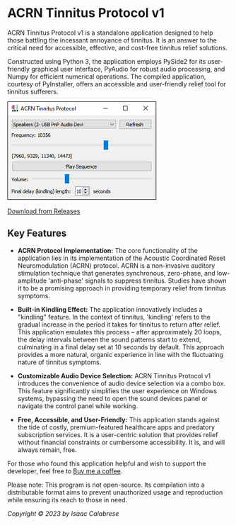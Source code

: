 # ACRN Tinnitus Protocol v1


ACRN Tinnitus Protocol v1 is a standalone application designed to help those battling the incessant annoyance of tinnitus. It is an answer to the critical need for accessible, effective, and cost-free tinnitus relief solutions.

Constructed using Python 3, the application employs PySide2 for its user-friendly graphical user interface, PyAudio for robust audio processing, and Numpy for efficient numerical operations. The compiled application, courtesy of PyInstaller, offers an accessible and user-friendly relief tool for tinnitus sufferers. 

![Screenshot of ACRN Tinnitus Protocol v1](https://github.com/swaghax/ACRN/blob/main/app_screenshot_1.png)

[Download from Releases](https://github.com/swaghax/ACRN/releases/tag/auto)

## Key Features

- **ACRN Protocol Implementation:** The core functionality of the application lies in its implementation of the Acoustic Coordinated Reset Neuromodulation (ACRN) protocol. ACRN is a non-invasive auditory stimulation technique that generates synchronous, zero-phase, and low-amplitude 'anti-phase' signals to suppress tinnitus. Studies have shown it to be a promising approach in providing temporary relief from tinnitus symptoms.

- **Built-in Kindling Effect:** The application innovatively includes a "kindling" feature. In the context of tinnitus, 'kindling' refers to the gradual increase in the period it takes for tinnitus to return after relief. This application emulates this process – after approximately 20 loops, the delay intervals between the sound patterns start to extend, culminating in a final delay set at 10 seconds by default. This approach provides a more natural, organic experience in line with the fluctuating nature of tinnitus symptoms.

- **Customizable Audio Device Selection:** ACRN Tinnitus Protocol v1 introduces the convenience of audio device selection via a combo box. This feature significantly simplifies the user experience on Windows systems, bypassing the need to open the sound devices panel or navigate the control panel while working.

- **Free, Accessible, and User-Friendly:** This application stands against the tide of costly, premium-featured healthcare apps and predatory subscription services. It is a user-centric solution that provides relief without financial constraints or cumbersome accessibility. It is, and will always remain, free.

For those who found this application helpful and wish to support the developer, feel free to [Buy me a coffee](https://www.paypal.com/paypalme/eyesackdesigns).

Please note: This program is not open-source. Its compilation into a distributable format aims to prevent unauthorized usage and reproduction while ensuring its reach to those in need.

*Copyright © 2023 by Isaac Calabrese*

